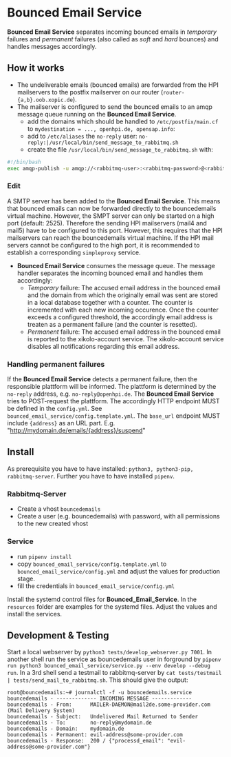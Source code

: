# Bounced Email Service

__Bounced Email Service__ separates incoming bounced emails in _temporary_
failures and _permanent_ failures (also called as _soft_ and _hard_ bounces) and
handles messages accordingly.

## How it works
- The undeliverable emails (bounced emails) are forwarded from the HPI mailservers to the postfix
  mailserver on our router (`router-{a,b}.oob.xopic.de`).
- The mailserver is configured to send the bounced emails to an amqp message
  queue running on the __Bounced Email Service__.
  - add the domains which should be handled to `/etc/postfix/main.cf` to
      `mydestination = ..., openhpi.de, opensap.info`:
  - add to `/etc/aliases` the `no-reply` user: `no-reply:|/usr/local/bin/send_message_to_rabbitmq.sh`
  - create the file `/usr/local/bin/send_message_to_rabbitmq.sh` with:

```bash
#!/bin/bash
exec amqp-publish -u amqp://<rabbitmq-user>:<rabbitmq-password>@<rabbitmq-server>/bouncedemails -r "bouncedemails"
```
### Edit
A SMTP server has been added to the __Bounced Email Service__. This means that
bounced emails can now be forwarded directly to the bouncedemails virtual
machine. However, the SMPT server can only be started on a high port (default:
2525). Therefore the sending HPI mailservers (mail4 and mail5) have to be
configured to this port. However, this requires that the HPI mailservers can
reach the bouncedemails virtual machine. If the HPI mail servers cannot be
configured to the high port, it is recommended to establish a corresponding
`simpleproxy` service.


- __Bounced Email Service__ consumes the message queue. The message handler
  separates the incoming bounced email and handles them accordingly:
  - _Temporary_ failure: The accused email address in the bounced email and the
    domain from which the originally email was sent are stored in a local
    database together with a counter. The counter is incremented with each new
    incoming occurence. Once the counter exceeds a configured threshold, the
    accordingly email address is treaten as a permanent failure (and the counter
    is resetted).
  - _Permanent_ failure: The accused email address in the bounced email is
    reported to the xikolo-account service. The xikolo-account service disables
    all notifications regarding this email address.


### Handling permanent failures
If the __Bounced Email Service__ detects a permanent failure, then the
responsible plattform will be informed. The plattform is determined by the
`no-reply` address, e.g. `no-reply@openhpi.de`. The __Bounced Email Service__
tries to POST-request the plattform. The accordingly HTTP endpoint MUST be
defined in the `config.yml`. See `bounced_email_service/config.template.yml`.
The `base_url` endpoint MUST include `{address}` as an URL part. E.g.
"http://mydomain.de/emails/{address}/suspend"

## Install

As prerequisite you have to have installed: `python3, python3-pip, rabbitmq-server`.
Further you have to have installed `pipenv`.

### Rabbitmq-Server
- Create a vhost `bouncedemails`
- Create a user (e.g. bouncedemails) with password, with all permissions to the new created vhost

### Service
- run `pipenv install`
- copy `bounced_email_service/config.template.yml` to
`bounced_email_service/config.yml` and adjust the values for production stage.
- fill the credentials in `bounced_email_service/config.yml`

Install the systemd control files for __Bounced_Email_Service__. In the
`resources` folder are examples for the systemd files. Adjust the values and
install the services.

## Development & Testing

Start a local webserver by `python3 tests/develop_webserver.py 7001`. In another shell run the service 
as bouncedemails user in forground by `pipenv run python3 bounced_email_service/service.py --env develop --debug run`. 
In a 3rd shell send a testmail to rabbitmq-server by `cat tests/testmail | tests/send_mail_to_rabbitmq.sh`. 
This should give the output:

~~~
root@bouncedemails:~# journalctl -f -u bouncedemails.service
bouncedemails - ------------- INCOMING MESSAGE -------------
bouncedemails - From:      MAILER-DAEMON@mail2de.some-provider.com (Mail Delivery System)
bouncedemails - Subject:   Undelivered Mail Returned to Sender
bouncedemails - To:        no-reply@mydomain.de
bouncedemails - Domain:    mydomain.de
bouncedemails - Permanent: evil-address@some-provider.com
bouncedemails - Response:  200 / {"processd_email": "evil-address@some-provider.com"}
~~~

